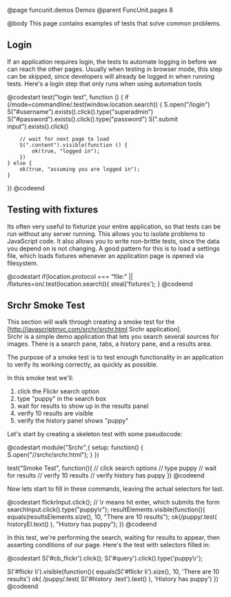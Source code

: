@page funcunit.demos Demos
@parent FuncUnit.pages 8

@body
This page contains examples of tests that solve common problems.

## Login

If an application requires login, the tests to automate logging in before we can reach 
the other pages.  Usually when testing in browser mode, this step can be skipped, since 
developers will already be logged in when running tests.  Here's a login step that only runs 
when using automation tools

@codestart
test("login test", function () {
	if (/mode=commandline/.test(window.location.search)) {
		S.open("/login")
		S("#username").exists().click().type("superadmin")
		S("#password").exists().click().type("password")
		S(".submit input").exists().click()
		
		// wait for next page to load
		S(".content").visible(function () {
			ok(true, "logged in");
		})
	} else {
		ok(true, "assuming you are logged in");
	}
})
@codeend

## Testing with fixtures

Its often very useful to fixturize your entire application, so that tests can be run without any 
server running.  This allows you to isolate problems to JavaScript code. It also allows you to write 
non-brittle tests, since the data you depend on is not changing.  A good pattern for this is to load 
a settings file, which loads fixtures whenever an application page is opened via filesystem.

@codestart
if(location.protocol === "file:" || /fixtures\=on/.test(location.search)){
	steal('fixtures');
}
@codeend

## Srchr Smoke Test

This section will walk through creating a smoke test for the [http://javascriptmvc.com/srchr/srchr.html Srchr application].  
Srchr is a simple demo application that lets you search several sources for images.  There is a search pane, 
tabs, a history pane, and a results area.

The purpose of a smoke test is to test enough functionality in an application to verify its working correctly, as 
quickly as possible.

In this smoke test we'll:

1. click the Flickr search option
1. type "puppy" in the search box
1. wait for results to show up in the results panel
1. verify 10 results are visible
1. verify the history panel shows "puppy"

Let's start by creating a skeleton test with some pseudocode:

@codestart
module("Srchr",{
	setup: function() {
		S.open("//srchr/srchr.html");
	}
})

test("Smoke Test", function(){
	// click search options
	// type puppy
	// wait for results
	// verify 10 results
	// verify history has puppy
})
@codeend

Now lets start to fill in these commands, leaving the actual selectors for last.

@codestart
flickrInput.click();
// \r means hit enter, which submits the form
searchInput.click().type("puppy\r");
resultElements.visible(function(){
	equals(resultsElements.size(), 10, "There are 10 results");
	ok(/puppy/.test( historyEl.text() ), "History has puppy");
})
@codeend

In this test, we're performing the search, waiting for results to appear, then asserting conditions of our page. 
Here's the test with selectors filled in:

@codestart
 S('#cb_flickr').click();
 S('#query').click().type('puppy\r');
 
 S('#flickr li').visible(function(){
      equals(S('#flickr li').size(), 10, 'There are 10 results')
      ok( /puppy/.test( S('#history .text').text() ), 'History has puppy')
 })
@codeend